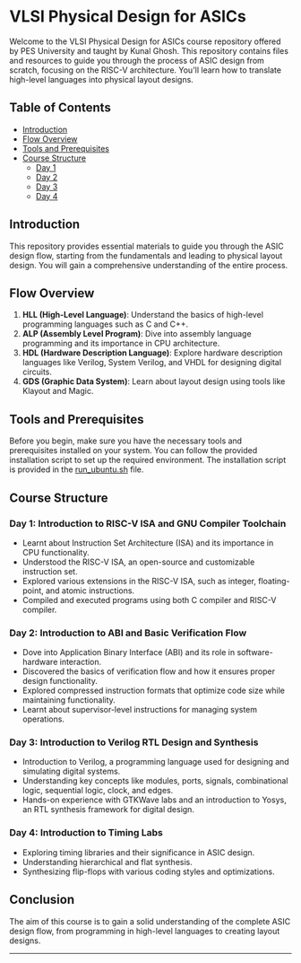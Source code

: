 # VLSI Physical Design for ASICs

Welcome to the VLSI Physical Design for ASICs course repository offered by PES University and taught by Kunal Ghosh. This repository contains files and resources to guide you through the process of ASIC design from scratch, focusing on the RISC-V architecture. You'll learn how to translate high-level languages into physical layout designs.

## Table of Contents
- [Introduction](#introduction)
- [Flow Overview](#flow-overview)
- [Tools and Prerequisites](#tools-and-prerequisites)
- [Course Structure](#course-structure)
  - [Day 1](./DAY1#day-1-introduction-to-riscv-isa-and-gnu-compiler-toolchain)
  - [Day 2](./DAY2#day-2-introduction-to-abi-and-basic-verification-flow)
  - [Day 3](./DAY3#day-3-introduction-to-verilog-rtl-design-and-synthesis)
  - [Day 4](./DAY4#day-4-introduction-to-timing-labs)

## <a name="introduction"></a>Introduction
This repository provides essential materials to guide you through the ASIC design flow, starting from the fundamentals and leading to physical layout design. You will gain a comprehensive understanding of the entire process.

## <a name="flow-overview"></a>Flow Overview
1. **HLL (High-Level Language)**: Understand the basics of high-level programming languages such as C and C++.
2. **ALP (Assembly Level Program)**: Dive into assembly language programming and its importance in CPU architecture.
3. **HDL (Hardware Description Language)**: Explore hardware description languages like Verilog, System Verilog, and VHDL for designing digital circuits.
4. **GDS (Graphic Data System)**: Learn about layout design using tools like Klayout and Magic.

## <a name="tools-and-prerequisites"></a>Tools and Prerequisites
Before you begin, make sure you have the necessary tools and prerequisites installed on your system. You can follow the provided installation script to set up the required environment. The installation script is provided in the [run_ubuntu.sh](./run_ubuntu.sh) file.

## <a name="course-structure"></a>Course Structure
### <a name="day-1-introduction-to-riscv-isa-and-gnu-compiler-toolchain"></a>Day 1: Introduction to RISC-V ISA and GNU Compiler Toolchain
- Learnt about Instruction Set Architecture (ISA) and its importance in CPU functionality.
- Understood the RISC-V ISA, an open-source and customizable instruction set.
- Explored various extensions in the RISC-V ISA, such as integer, floating-point, and atomic instructions.
- Compiled and executed programs using both C compiler and RISC-V compiler.

### <a name="day-2-introduction-to-abi-and-basic-verification-flow"></a>Day 2: Introduction to ABI and Basic Verification Flow
- Dove into Application Binary Interface (ABI) and its role in software-hardware interaction.
- Discovered the basics of verification flow and how it ensures proper design functionality.
- Explored compressed instruction formats that optimize code size while maintaining functionality.
- Learnt about supervisor-level instructions for managing system operations.

### <a name="day-3-introduction-to-verilog-rtl-design-and-synthesis"></a>Day 3: Introduction to Verilog RTL Design and Synthesis
- Introduction to Verilog, a programming language used for designing and simulating digital systems.
- Understanding key concepts like modules, ports, signals, combinational logic, sequential logic, clock, and edges.
- Hands-on experience with GTKWave labs and an introduction to Yosys, an RTL synthesis framework for digital design.

### <a name="day-4-introduction-to-timing-labs"></a>Day 4: Introduction to Timing Labs
- Exploring timing libraries and their significance in ASIC design.
- Understanding hierarchical and flat synthesis.
- Synthesizing flip-flops with various coding styles and optimizations.

## Conclusion
The aim of this course is to gain a solid understanding of the complete ASIC design flow, from programming in high-level languages to creating layout designs. 

---
